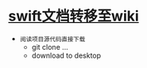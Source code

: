 # [swift文档转移至wiki](https://github.com/wang542413041/WangSwift/wiki)
* `阅读项目源代码直接下载`
    * git clone ...
    * download to desktop
